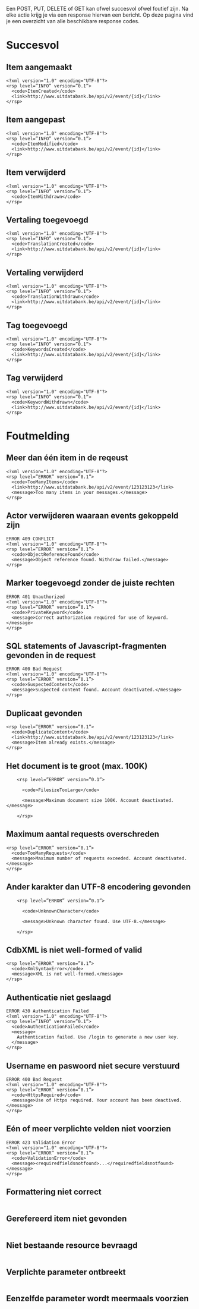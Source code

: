 ---
---

Een POST, PUT, DELETE of GET kan ofwel succesvol ofwel foutief zijn. Na elke actie krijg je via een response hiervan een bericht. Op deze pagina vind je een overzicht van alle beschikbare response codes.

# Succesvol

## Item aangemaakt

```
<?xml version="1.0" encoding="UTF-8"?>
<rsp level=”INFO” version=”0.1”>
  <code>ItemCreated</code>
  <link>http://www.uitdatabank.be/api/v2/event/{id}</link>
</rsp>
```

## Item aangepast

```
<?xml version="1.0" encoding="UTF-8"?>
<rsp level=”INFO” version=”0.1”>
  <code>ItemModified</code>
  <link>http://www.uitdatabank.be/api/v2/event/{id}</link>
</rsp>
```

## Item verwijderd

```
<?xml version="1.0" encoding="UTF-8"?>
<rsp level=”INFO” version=”0.1”>
  <code>ItemWithdrawn</code>
</rsp>
```

## Vertaling toegevoegd

```
<?xml version="1.0" encoding="UTF-8"?>
<rsp level=”INFO” version=”0.1”>
  <code>TranslationCreated</code>
  <link>http://www.uitdatabank.be/api/v2/event/{id}</link>
</rsp>
```

## Vertaling verwijderd

```
<?xml version="1.0" encoding="UTF-8"?>
<rsp level=”INFO” version=”0.1”>
  <code>TranslationWithdrawn</code>
  <link>http://www.uitdatabank.be/api/v2/event/{id}</link>
</rsp>
```

## Tag toegevoegd

```
<?xml version="1.0" encoding="UTF-8"?>
<rsp level=”INFO” version=”0.1”>
  <code>KeywordsCreated</code>
  <link>http://www.uitdatabank.be/api/v2/event/{id}</link>
</rsp>
```

## Tag verwijderd

```
<?xml version="1.0" encoding="UTF-8"?>
<rsp level=”INFO” version=”0.1”>
  <code>KeywordWithdrawn</code>
  <link>http://www.uitdatabank.be/api/v2/event/{id}</link>
</rsp>
```

# Foutmelding

## Meer dan één item in de reqeust

```
<?xml version="1.0" encoding="UTF-8"?>
<rsp level=”ERROR” version=”0.1”>
  <code>TooManyItems</code>
  <link>http://www.uitdatabank.be/api/v2/event/123123123</link>
  <message>Too many items in your messages.</message>
</rsp>
```

## Actor verwijderen waaraan events gekoppeld zijn

``` 
ERROR 409 CONFLICT
<?xml version="1.0" encoding="UTF-8"?>
<rsp level=”ERROR” version=”0.1”>
  <code>ObjectReferenceFound</code>
  <message>Object reference found. Withdraw failed.</message>
</rsp>
```

## Marker toegevoegd zonder de juiste rechten

```
ERROR 401 Unauthorized
<?xml version="1.0" encoding="UTF-8"?>
<rsp level=”ERROR” version=”0.1”>
  <code>PrivateKeyword</code>
  <message>Correct authorization required for use of keyword.</message>
</rsp>
```

## SQL statements of Javascript-fragmenten gevonden in de request

```
ERROR 400 Bad Request
<?xml version="1.0" encoding="UTF-8"?>
<rsp level=”ERROR” version=”0.1”>
  <code>SuspectedContent</code>
  <message>Suspected content found. Account deactivated.</message>
</rsp>
```

## Duplicaat gevonden

```
<rsp level=”ERROR” version=”0.1”>
  <code>DuplicateContent</code>
  <link>http://www.uitdatabank.be/api/v2/event/123123123</link>
  <message>Item already exists.</message>
</rsp>
```

## Het document is te groot (max. 100K)

```
	<rsp level=”ERROR” version=”0.1”>

	  <code>FilesizeTooLarge</code>

	  <message>Maximum document size 100K. Account deactivated.</message>

	</rsp>

```

## Maximum aantal requests overschreden

```
<rsp level=”ERROR” version=”0.1”>
  <code>TooManyRequests</code>
  <message>Maximum number of requests exceeded. Account deactivated.</message>
</rsp>
```

## Ander karakter dan UTF-8 encodering gevonden

```
	<rsp level=”ERROR” version=”0.1”>

	  <code>UnknownCharacter</code>

	  <message>Unknown character found. Use UTF-8.</message>

	</rsp>

```

## CdbXML is niet well-formed of valid

```
<rsp level=”ERROR” version=”0.1”>
  <code>XmlSyntaxError</code>
  <message>XML is not well-formed.</message>
</rsp>
```

## Authenticatie niet geslaagd

```
ERROR 430 Authentication Failed
<?xml version="1.0" encoding="UTF-8"?>
<rsp level=”INFO” version=”0.1”>
  <code>AuthenticationFailed</code>
  <message>
    Authentication failed. Use /login to generate a new user key.
  </message>
</rsp>
```

## Username en paswoord niet secure verstuurd

```
ERROR 400 Bad Request
<?xml version="1.0" encoding="UTF-8"?>
<rsp level=”ERROR” version=”0.1”>
  <code>HttpsRequired</code>
  <message>Use of Https required. Your account has been deactived.</message>
</rsp>
```

## Eén of meer verplichte velden niet voorzien

```
ERROR 423 Validation Error
<?xml version="1.0" encoding="UTF-8"?>
<rsp level=”ERROR” version=”0.1”>
  <code>ValidationError</code>
  <message><requiredfieldsnotfound>...</requiredfieldsnotfound></message>
</rsp>
```

## Formattering niet correct

```

```

## Gerefereerd item niet gevonden

```

```

## Niet bestaande resource bevraagd

```

```

## Verplichte parameter ontbreekt

```

```

## Eenzelfde parameter wordt meermaals voorzien

```

```











